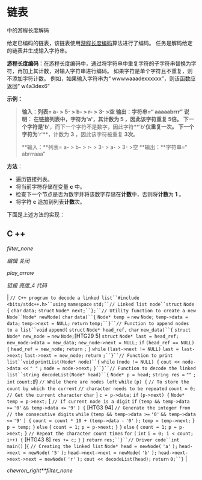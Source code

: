 # 链表

中的游程长度解码

给定已编码的链表，该链表使用[游程长度编码](https://www.geeksforgeeks.org/run-length-encoding/)算法进行了编码。 任务是解码给定的链表并生成输入字符串。

**游程长度编码**：在游程长度编码中，通过将字符串中重复字符的子字符串替换为字符，再加上其计数，对输入字符串进行编码。 如果字符是单个字符且不重复，则不添加字符计数。 例如，如果输入字符串为“ wwwwaaadexxxxxx”，则该函数应返回“ w4a3dex6”

**示例：**

> **输入：**列表= a- > 5- > b- > r- > 3- >空
> **输出：**字符串=“ aaaaabrrr”
> **说明：**
> 在链接列表中，字符为**'a'**，其计数为 **5** ，因此该字符重复 **5倍**。
> 下一个字符是**'b'**，而下一个字符不是数字，因此字符**'b'**仅重复一次。
> 下一个字符为**'r'**，计数为 **3** ，因此该字符被重复 **3次**。
> 
> **输入：**列表= a- > b- > r- > 3- > a- > 3- >空
> **输出：**字符串=“ abrrraaa”

**方法**：

*   遍历链接列表。
*   将当前字符存储在变量 **c** 中。
*   检查下一个节点是否为数字并将该数字存储在**计数**中，否则将**计数**为 **1** 。
*   将字符 **c** 追加到列表**计数**次。

下面是上述方法的实现：

## C ++

*filter_none*

*编辑*
*关闭*

*play_arrow*

*链接*
*亮度_4*
*代码*

| `// C++ program to decode a linked list``#include <bits/stdc++.h>``using` `namespace` `std;``// Linked list node``struct` `Node {` `char` `data;` `struct` `Node* next;``};``// Utility function to create a new Node``Node* newNode(` `char` `data)``{`​​ `Node* temp =` `new` `Node;` `temp->data = data;` `temp->next = NULL;` `return` `temp;``}``// Function to append nodes to a list``void` `append(` `struct` `Node* head_ref,` `char` `new_data)``{` `struct` `Node* new_node =` `new` `Node;`[HTG29 5]  `struct` `Node* last = head_ref;` `new_node->data = new_data;` `new_node->next = NULL;` `if` `(head_ref == NULL) {` `head_ref = new_node;` `return` `;` `}` `while` `(last->next != NULL)` `last = last->next;` `last->next = new_node;` `return` `;``}``// Function to print list``void` `printList(Node* node)``{` `while` `(node != NULL) {` `cout << node->data <<` `" "` `;` `node = node->next;` `}``}``// Function to decode the linked list``string decodeList(Node* head)``{` `Node* p = head;` `string res =` `""` `;` `int` `count;`的 `// While there are nodes left` `while` `(p) {` `// To store the count by which the current` `// character needs to be repeated` `count = 0;` `// Get the current character` `char` ] `c = p->data;` `if` `(p->next) {` `Node* temp = p->next;` [ `// If current node is a digit` `if` `(temp && temp->data >=` `'0'` `&& temp->data <=` `'9'` `) {` [HTG3 94] `// Generate the integer from` `// the consecutive digits` `while` `(temp && temp->data >=` `'0'` `&& temp->data <=` `'9'` `) {` `count = count * 10 + (temp->data -` `'0'` `);` `temp = temp->next;` `}` `p = temp;` `}` `else` `{` `count = 1;` `p = p->next;` `}` `}` `else` `{` `count = 1;` `p = p->next;` `}` `// Repeat the character count times` `for` `(` `int` `i = 0; i < count; i++) {` [HTG43 8] `res += c;` `}` `}` `return` `res;``}``// Driver code``int` `main()` ]`{` `// Creating the linked list` `Node* head = newNode(` `'a'` `);` `head->next = newNode(` `'5'` `);` `head->next->next = newNode(` `'b'` `);` `head->next->next->next = newNode(` `'r'` `);` `cout << decodeList(head);` `return` `0;``}` |

*chevron_right**filter_none*